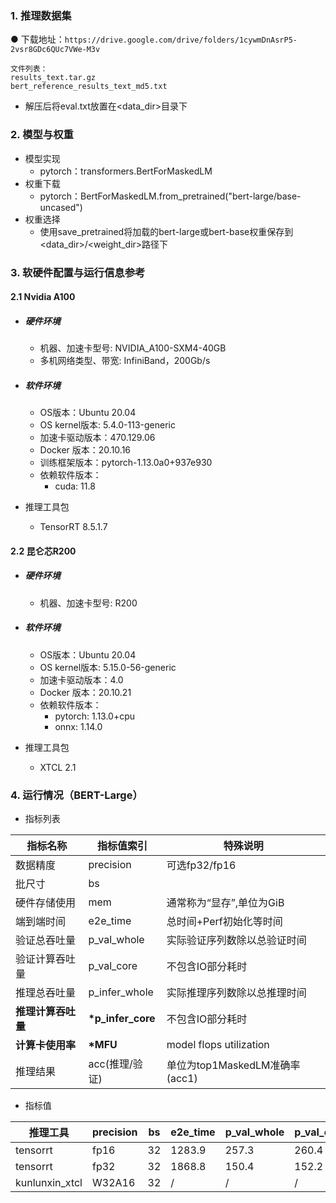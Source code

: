 ### 1. 推理数据集

● 下载地址：`https://drive.google.com/drive/folders/1cywmDnAsrP5-2vsr8GDc6QUc7VWe-M3v`

```
文件列表：
results_text.tar.gz
bert_reference_results_text_md5.txt
```

* 解压后将eval.txt放置在<data_dir>目录下

### 2. 模型与权重

* 模型实现
  * pytorch：transformers.BertForMaskedLM
* 权重下载
  * pytorch：BertForMaskedLM.from_pretrained("bert-large/base-uncased")
* 权重选择
  * 使用save_pretrained将加载的bert-large或bert-base权重保存到<data_dir>/<weight_dir>路径下

### 3. 软硬件配置与运行信息参考

#### 2.1 Nvidia A100

- ##### 硬件环境
    - 机器、加速卡型号: NVIDIA_A100-SXM4-40GB
    - 多机网络类型、带宽: InfiniBand，200Gb/s

- ##### 软件环境
   - OS版本：Ubuntu 20.04
   - OS kernel版本: 5.4.0-113-generic
   - 加速卡驱动版本：470.129.06
   - Docker 版本：20.10.16
   - 训练框架版本：pytorch-1.13.0a0+937e930
   - 依赖软件版本：
     - cuda: 11.8

- 推理工具包

   - TensorRT 8.5.1.7

#### 2.2 昆仑芯R200

- ##### 硬件环境
    - 机器、加速卡型号: R200

- ##### 软件环境
   - OS版本：Ubuntu 20.04
   - OS kernel版本: 5.15.0-56-generic
   - 加速卡驱动版本：4.0
   - Docker 版本：20.10.21
   - 依赖软件版本：
     - pytorch: 1.13.0+cpu
     - onnx: 1.14.0

- 推理工具包

   - XTCL 2.1

### 4. 运行情况（BERT-Large）

* 指标列表

| 指标名称           | 指标值索引        | 特殊说明                                                    |
| ------------------ | ----------------- | ----------------------------------------------------------- |
| 数据精度           | precision         | 可选fp32/fp16                                               |
| 批尺寸             | bs                |                       |
| 硬件存储使用       | mem               | 通常称为“显存”,单位为GiB                                    |
| 端到端时间         | e2e_time          | 总时间+Perf初始化等时间                                     |
| 验证总吞吐量       | p_val_whole       | 实际验证序列数除以总验证时间                                |
| 验证计算吞吐量     | p_val_core       | 不包含IO部分耗时                                            |
| 推理总吞吐量       | p_infer_whole     | 实际推理序列数除以总推理时间                                |
| **推理计算吞吐量** | **\*p_infer_core** | 不包含IO部分耗时                             |
| **计算卡使用率** | **\*MFU** | model flops utilization                             |
| 推理结果           | acc(推理/验证)    | 单位为top1MaskedLM准确率(acc1)                              |

* 指标值


| 推理工具  | precision | bs   | e2e_time | p_val_whole | p_val_core | p_infer_whole | \*p_infer_core | \*MFU     | acc         | mem        |
| ----------- | --------- | ---- | ---- | -------- | ----------- | ---------- | ------------- | ------------ | ----------- | ----------- |
| tensorrt | fp16      | 32 | 1283.9   | 257.3       | 260.4      | 408.3         | 418.1          | 45.3% | 0.600/0.638 | 17.4/40.0 |
| tensorrt | fp32   | 32 | 1868.8   | 150.4       | 152.2      | 190.4         | 194.1       | 42.0% | 0.638/0.638 | 16.9/40.0 |
| kunlunxin_xtcl| W32A16   | 32 |/ | /          | /       | /          | /          | / | 0.638/0.638| /|
